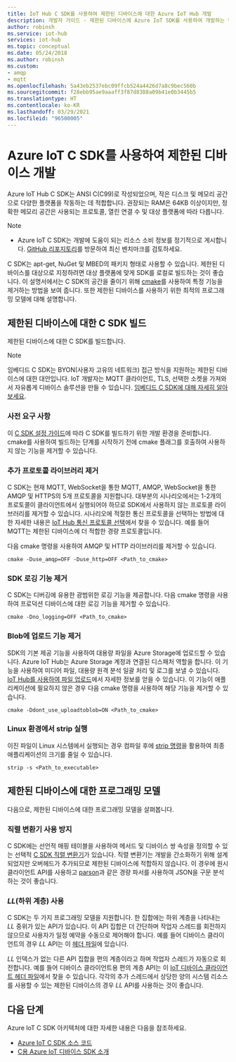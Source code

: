 ```yaml
---
title: IoT Hub C SDK를 사용하여 제한된 디바이스에 대한 Azure IoT Hub 개발
description: 개발자 가이드 - 제한된 디바이스에 Azure IoT SDK를 사용하여 개발하는 방법에 대한 지침입니다.
author: robinsh
ms.service: iot-hub
services: iot-hub
ms.topic: conceptual
ms.date: 05/24/2018
ms.author: robinsh
ms.custom:
- amqp
- mqtt
ms.openlocfilehash: 5a43eb2537ebc09ffcb524a4426d7a8c9bec560b
ms.sourcegitcommit: f28ebb95ae9aaaff3f87d8388a09b41e0b3445b5
ms.translationtype: HT
ms.contentlocale: ko-KR
ms.lasthandoff: 03/29/2021
ms.locfileid: "96500005"
---
```

# <a name="develop-for-constrained-devices-using-azure-iot-c-sdk"></a>Azure IoT C SDK를 사용하여 제한된 디바이스 개발

Azure IoT Hub C SDK는 ANSI C(C99)로 작성되었으며, 작은 디스크 및 메모리 공간으로 다양한 플랫폼을 작동하는 데 적합합니다. 권장되는 RAM은 64KB 이상이지만, 정확한 메모리 공간은 사용되는 프로토콜, 열린 연결 수 및 대상 플랫폼에 따라 다릅니다.
> [!NOTE]
> * Azure IoT C SDK는 개발에 도움이 되는 리소스 소비 정보를 정기적으로 게시합니다.  [GitHub 리포지토리](https://github.com/Azure/azure-iot-sdk-c/blob/master/doc/c_sdk_resource_information.md)를 방문하여 최신 벤치마크를 검토하세요.
>

C SDK는 apt-get, NuGet 및 MBED의 패키지 형태로 사용할 수 있습니다. 제한된 디바이스를 대상으로 지정하려면 대상 플랫폼에 맞게 SDK를 로컬로 빌드하는 것이 좋습니다. 이 설명서에서는 C SDK의 공간을 줄이기 위해 [cmake](https://cmake.org/)를 사용하여 특정 기능을 제거하는 방법을 보여 줍니다. 또한 제한된 디바이스를 사용하기 위한 최적의 프로그래밍 모델에 대해 설명합니다.

## <a name="building-the-c-sdk-for-constrained-devices"></a>제한된 디바이스에 대한 C SDK 빌드

제한된 디바이스에 대한 C SDK를 빌드합니다.

> [!NOTE]
> 임베디드 C SDK는 BYON(사용자 고유의 네트워크) 접근 방식을 지원하는 제한된 디바이스에 대한 대안입니다. IoT 개발자는 MQTT 클라이언트, TLS, 선택한 소켓을 가져와서 자유롭게 디바이스 솔루션을 만들 수 있습니다. [임베디드 C SDK에 대해 자세히 알아보세요](https://github.com/Azure/azure-sdk-for-c/tree/master/sdk/docs/iot).

### <a name="prerequisites"></a>사전 요구 사항

이 [C SDK 설정 가이드](https://github.com/Azure/azure-iot-sdk-c/blob/master/doc/devbox_setup.md)에 따라 C SDK를 빌드하기 위한 개발 환경을 준비합니다. cmake를 사용하여 빌드하는 단계를 시작하기 전에 cmake 플래그를 호출하여 사용하지 않는 기능을 제거할 수 있습니다.

### <a name="remove-additional-protocol-libraries"></a>추가 프로토콜 라이브러리 제거

C SDK는 현재 MQTT, WebSocket을 통한 MQTT, AMQP, WebSocket을 통한 AMQP 및 HTTPS의 5개 프로토콜을 지원합니다. 대부분의 시나리오에서는 1-2개의 프로토콜이 클라이언트에서 실행되어야 하므로 SDK에서 사용하지 않는 프로토콜 라이브러리를 제거할 수 있습니다. 시나리오에 적절한 통신 프로토콜을 선택하는 방법에 대한 자세한 내용은 [IoT Hub 통신 프로토콜 선택](iot-hub-devguide-protocols.md)에서 찾을 수 있습니다. 예를 들어 MQTT는 제한된 디바이스에 더 적합한 경량 프로토콜입니다.

다음 cmake 명령을 사용하여 AMQP 및 HTTP 라이브러리를 제거할 수 있습니다.

```
cmake -Duse_amqp=OFF -Duse_http=OFF <Path_to_cmake>
```

### <a name="remove-sdk-logging-capability"></a>SDK 로깅 기능 제거

C SDK는 디버깅에 유용한 광범위한 로깅 기능을 제공합니다. 다음 cmake 명령을 사용하여 프로덕션 디바이스에 대한 로깅 기능을 제거할 수 있습니다.

```
cmake -Dno_logging=OFF <Path_to_cmake>
```

### <a name="remove-upload-to-blob-capability"></a>Blob에 업로드 기능 제거

SDK의 기본 제공 기능을 사용하여 대용량 파일을 Azure Storage에 업로드할 수 있습니다. Azure IoT Hub는 Azure Storage 계정과 연결된 디스패처 역할을 합니다. 이 기능을 사용하여 미디어 파일, 대용량 원격 분석 일괄 처리 및 로그를 보낼 수 있습니다. [IoT Hub를 사용하여 파일 업로드](iot-hub-devguide-file-upload.md)에서 자세한 정보를 얻을 수 있습니다. 이 기능이 애플리케이션에 필요하지 않은 경우 다음 cmake 명령을 사용하여 해당 기능을 제거할 수 있습니다.

```
cmake -Ddont_use_uploadtoblob=ON <Path_to_cmake>
```

### <a name="running-strip-on-linux-environment"></a>Linux 환경에서 strip 실행

이진 파일이 Linux 시스템에서 실행되는 경우 컴파일 후에 [strip 명령](https://en.wikipedia.org/wiki/Strip_(Unix))을 활용하여 최종 애플리케이션의 크기를 줄일 수 있습니다.

```
strip -s <Path_to_executable>
```

## <a name="programming-models-for-constrained-devices"></a>제한된 디바이스에 대한 프로그래밍 모델

다음으로, 제한된 디바이스에 대한 프로그래밍 모델을 살펴봅니다.

### <a name="avoid-using-the-serializer"></a>직렬 변환기 사용 방지

C SDK에는 선언적 매핑 테이블을 사용하여 메서드 및 디바이스 쌍 속성을 정의할 수 있는 선택적 [C SDK 직렬 변환기](https://github.com/Azure/azure-iot-sdk-c/tree/master/serializer)가 있습니다. 직렬 변환기는 개발을 간소화하기 위해 설계되었지만 오버헤드가 추가되므로 제한된 디바이스에 적합하지 않습니다. 이 경우에 원시 클라이언트 API를 사용하고 [parson](https://github.com/kgabis/parson)과 같은 경량 파서를 사용하여 JSON을 구문 분석하는 것이 좋습니다.

### <a name="use-the-lower-layer-_ll_"></a>_LL_(하위 계층) 사용

C SDK는 두 가지 프로그래밍 모델을 지원합니다. 한 집합에는 하위 계층을 나타내는 _LL_ 중위가 있는 API가 있습니다. 이 API 집합은 더 간단하며 작업자 스레드를 회전하지 않으므로 사용자가 일정 예약을 수동으로 제어해야 합니다. 예를 들어 디바이스 클라이언트의 경우 _LL_ API는 이 [헤더 파일](https://github.com/Azure/azure-iot-sdk-c/blob/master/iothub_client/inc/iothub_device_client_ll.h)에 있습니다. 

_LL_ 인덱스가 없는 다른 API 집합을 편의 계층이라고 하며 작업자 스레드가 자동으로 회전합니다. 예를 들어 디바이스 클라이언트용 편의 계층 API는 이 [IoT 디바이스 클라이언트 헤더 파일](https://github.com/Azure/azure-iot-sdk-c/blob/master/iothub_client/inc/iothub_device_client.h)에서 찾을 수 있습니다. 각각의 추가 스레드에서 상당한 양의 시스템 리소스를 사용할 수 있는 제한된 디바이스의 경우 _LL_ API를 사용하는 것이 좋습니다.

## <a name="next-steps"></a>다음 단계

Azure IoT C SDK 아키텍처에 대한 자세한 내용은 다음을 참조하세요.
-    [Azure IoT C SDK 소스 코드](https://github.com/Azure/azure-iot-sdk-c/)
-    [C용 Azure IoT 디바이스 SDK 소개](iot-hub-device-sdk-c-intro.md)
